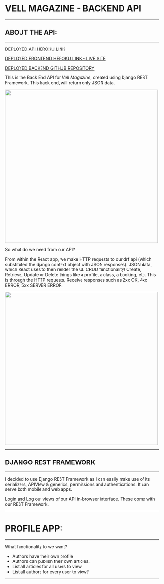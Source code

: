 VELL MAGAZINE - BACKEND API
==================================

* * *

ABOUT THE API:
------------------

* * * 


[DEPLOYED API HEROKU LINK]()

[DEPLOYED FRONTEND HEROKU LINK - LIVE SITE]()

[DEPLOYED BACKEND GITHUB REPOSITORY]()


This is the Back End API for _Vell Magazine_, created using Django REST Framework. This back end, will return only JSON data.

<img src="src/assets/home.png" width="500px">

So what do we need from our API?

From within the React app, we make HTTP requests to our drf api (which substituted the django context object with JSON responses).
JSON data, which React uses to then render the UI.
CRUD functionality! Create, Retrieve, Update or Delete things like a profile, a class, a booking, etc. This is through the HTTP requests.
Receive responses such as 2xx OK, 4xx ERROR, 5xx SERVER ERROR.

<img src="assets/crudtable.png" width="500px">


* * *

## DJANGO REST FRAMEWORK

* * *

I decided to use Django REST Framework as I can easily make use of its serializers, APIVIew & generics, permissions and authentications. It can serve both mobile and web apps.


Login and Log out views of our API in-browser interface. These come with our REST Framework.


* * * 

# PROFILE APP:

* * *

What functionality to we want?
* Authors have their own profile
* Authors can publish their own articles.
* List all articles for all users to view.
* List all authors for every user to view?



* * *


